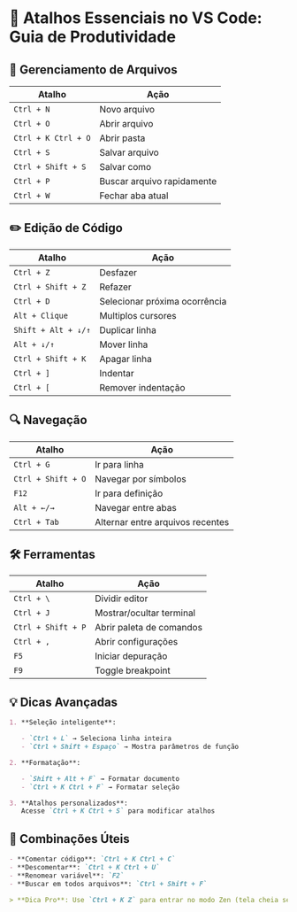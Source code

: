 # 🚀 Atalhos Essenciais no VS Code: Guia de Produtividade

## 📂 Gerenciamento de Arquivos

| Atalho              | Ação                       |
| ------------------- | -------------------------- |
| `Ctrl + N`          | Novo arquivo               |
| `Ctrl + O`          | Abrir arquivo              |
| `Ctrl + K Ctrl + O` | Abrir pasta                |
| `Ctrl + S`          | Salvar arquivo             |
| `Ctrl + Shift + S`  | Salvar como                |
| `Ctrl + P`          | Buscar arquivo rapidamente |
| `Ctrl + W`          | Fechar aba atual           |

## ✏️ Edição de Código

| Atalho              | Ação                          |
| ------------------- | ----------------------------- |
| `Ctrl + Z`          | Desfazer                      |
| `Ctrl + Shift + Z`  | Refazer                       |
| `Ctrl + D`          | Selecionar próxima ocorrência |
| `Alt + Clique`      | Multiplos cursores            |
| `Shift + Alt + ↓/↑` | Duplicar linha                |
| `Alt + ↓/↑`         | Mover linha                   |
| `Ctrl + Shift + K`  | Apagar linha                  |
| `Ctrl + ]`          | Indentar                      |
| `Ctrl + [`          | Remover indentação            |

## 🔍 Navegação

| Atalho             | Ação                             |
| ------------------ | -------------------------------- |
| `Ctrl + G`         | Ir para linha                    |
| `Ctrl + Shift + O` | Navegar por símbolos             |
| `F12`              | Ir para definição                |
| `Alt + ←/→`        | Navegar entre abas               |
| `Ctrl + Tab`       | Alternar entre arquivos recentes |

## 🛠️ Ferramentas

| Atalho             | Ação                     |
| ------------------ | ------------------------ |
| `Ctrl + \`         | Dividir editor           |
| `Ctrl + J`         | Mostrar/ocultar terminal |
| `Ctrl + Shift + P` | Abrir paleta de comandos |
| `Ctrl + ,`         | Abrir configurações      |
| `F5`               | Iniciar depuração        |
| `F9`               | Toggle breakpoint        |

## 💡 Dicas Avançadas

```markdown
1. **Seleção inteligente**:

   - `Ctrl + L` → Seleciona linha inteira
   - `Ctrl + Shift + Espaço` → Mostra parâmetros de função

2. **Formatação**:

   - `Shift + Alt + F` → Formatar documento
   - `Ctrl + K Ctrl + F` → Formatar seleção

3. **Atalhos personalizados**:
   Acesse `Ctrl + K Ctrl + S` para modificar atalhos
```

## 🌟 Combinações Úteis

```markdown
- **Comentar código**: `Ctrl + K Ctrl + C`
- **Descomentar**: `Ctrl + K Ctrl + U`
- **Renomear variável**: `F2`
- **Buscar em todos arquivos**: `Ctrl + Shift + F`

> **Dica Pro**: Use `Ctrl + K Z` para entrar no modo Zen (tela cheia sem distrações)
```
